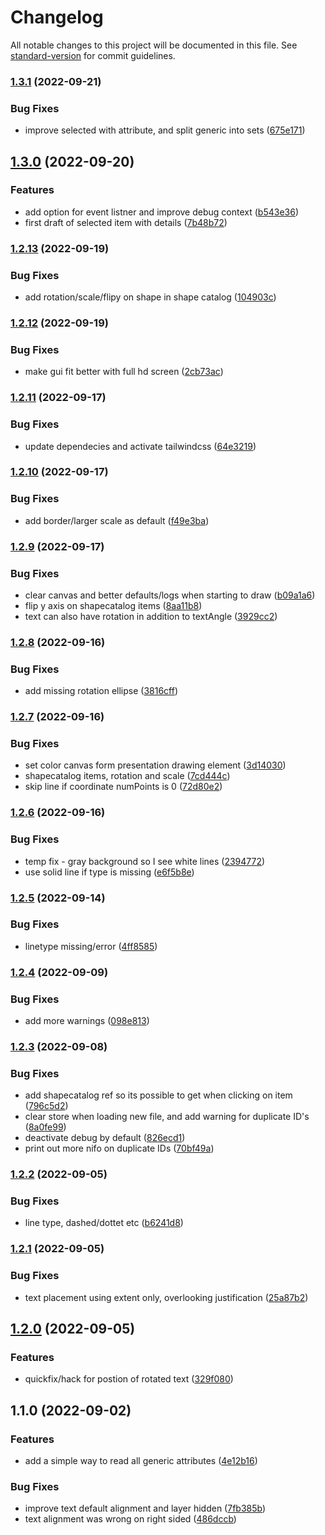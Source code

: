 # Changelog

All notable changes to this project will be documented in this file. See [standard-version](https://github.com/conventional-changelog/standard-version) for commit guidelines.

### [1.3.1](https://github.com/vegarringdal/proteus-xml-drawing/compare/v1.3.0...v1.3.1) (2022-09-21)


### Bug Fixes

* improve selected with attribute, and split generic into sets ([675e171](https://github.com/vegarringdal/proteus-xml-drawing/commits/675e17123169f388179e7cd486ba26d7305de93f))

## [1.3.0](https://github.com/vegarringdal/proteus-xml-drawing/compare/v1.2.13...v1.3.0) (2022-09-20)


### Features

* add option for event listner and improve debug context ([b543e36](https://github.com/vegarringdal/ProteusXMLDrawing/commits/b543e3628e5946d796d0313abdee131ea09dc3c4))
* first draft of selected item with details ([7b48b72](https://github.com/vegarringdal/ProteusXMLDrawing/commits/7b48b72f28ab1b44092cbe5cb04145d1374977ac))

### [1.2.13](https://github.com/vegarringdal/ProteusXMLDrawing/compare/v1.2.12...v1.2.13) (2022-09-19)


### Bug Fixes

* add rotation/scale/flipy on shape in shape catalog ([104903c](https://github.com/vegarringdal/ProteusXMLDrawing/commits/104903c1e028f7ca1196a27d7035e47dc2fd3d28))

### [1.2.12](https://github.com/vegarringdal/ProteusXMLDrawing/compare/v1.2.11...v1.2.12) (2022-09-19)


### Bug Fixes

* make gui fit better with full hd screen ([2cb73ac](https://github.com/vegarringdal/ProteusXMLDrawing/commits/2cb73acf3b8dec86befa5813fc9b31106280cc4e))

### [1.2.11](https://github.com/vegarringdal/ProteusXMLDrawing/compare/v1.2.10...v1.2.11) (2022-09-17)


### Bug Fixes

* update dependecies and activate tailwindcss ([64e3219](https://github.com/vegarringdal/ProteusXMLDrawing/commits/64e321920e3d9c23f3d1adefbc03f30a019c056f))

### [1.2.10](https://github.com/vegarringdal/ProteusXMLDrawing/compare/v1.2.9...v1.2.10) (2022-09-17)


### Bug Fixes

* add border/larger scale as default ([f49e3ba](https://github.com/vegarringdal/ProteusXMLDrawing/commits/f49e3ba3df1201af19fa5daaa03391fa599375f1))

### [1.2.9](https://github.com/vegarringdal/ProteusXMLDrawing/compare/v1.2.8...v1.2.9) (2022-09-17)


### Bug Fixes

* clear canvas and better defaults/logs when starting to draw ([b09a1a6](https://github.com/vegarringdal/ProteusXMLDrawing/commits/b09a1a629fd21a8bd3f62e567d948709ad0e9caf))
* flip y axis on shapecatalog items ([8aa11b8](https://github.com/vegarringdal/ProteusXMLDrawing/commits/8aa11b8f223ac597de10273dc0d4c80989ba770b))
* text can also have rotation in addition to textAngle ([3929cc2](https://github.com/vegarringdal/ProteusXMLDrawing/commits/3929cc277785b66ad53b5c291565bb9f8c9f77d1))

### [1.2.8](https://github.com/vegarringdal/ProteusXMLDrawing/compare/v1.2.7...v1.2.8) (2022-09-16)


### Bug Fixes

* add missing rotation ellipse ([3816cff](https://github.com/vegarringdal/ProteusXMLDrawing/commits/3816cffbca77b9c7f2d9035fe3b45794c88823b3))

### [1.2.7](https://github.com/vegarringdal/ProteusXMLDrawing/compare/v1.2.6...v1.2.7) (2022-09-16)


### Bug Fixes

* set color canvas form presentation drawing element ([3d14030](https://github.com/vegarringdal/ProteusXMLDrawing/commits/3d14030f01b136ecfe6a43e3c837acd0a46773b4))
* shapecatalog items, rotation and scale ([7cd444c](https://github.com/vegarringdal/ProteusXMLDrawing/commits/7cd444cec8bff130e205f69ab904be0996924e5d))
* skip line if coordinate numPoints is 0 ([72d80e2](https://github.com/vegarringdal/ProteusXMLDrawing/commits/72d80e2224137def23f49da26c6158b61b76b740))

### [1.2.6](https://github.com/vegarringdal/ProteusXMLDrawing/compare/v1.2.5...v1.2.6) (2022-09-16)


### Bug Fixes

* temp fix - gray background so I see white lines ([2394772](https://github.com/vegarringdal/ProteusXMLDrawing/commits/2394772f3128d5e7818e114976e8c6a5168f64e1))
* use solid line if type is missing ([e6f5b8e](https://github.com/vegarringdal/ProteusXMLDrawing/commits/e6f5b8efa1d04a3d3f2d8379dd60a21d7775a713))

### [1.2.5](https://github.com/vegarringdal/ProteusXMLDrawing/compare/v1.2.4...v1.2.5) (2022-09-14)


### Bug Fixes

* linetype missing/error ([4ff8585](https://github.com/vegarringdal/ProteusXMLDrawing/commits/4ff858548b90ee26d3a68eb73e1903d82d4bd8df))

### [1.2.4](https://github.com/vegarringdal/ProteusXMLDrawing/compare/v1.2.3...v1.2.4) (2022-09-09)


### Bug Fixes

* add more warnings ([098e813](https://github.com/vegarringdal/ProteusXMLDrawing/commits/098e813f8f4c54ab98264858a3d26d558d0b27da))

### [1.2.3](https://github.com/vegarringdal/ProteusXMLDrawing/compare/v1.2.2...v1.2.3) (2022-09-08)


### Bug Fixes

* add shapecatalog ref so its possible to get when clicking on item ([796c5d2](https://github.com/vegarringdal/ProteusXMLDrawing/commits/796c5d242e847755b8b29f36540d5e9f29f7b3c1))
* clear store when loading new file, and add warning for duplicate ID's ([8a0fe99](https://github.com/vegarringdal/ProteusXMLDrawing/commits/8a0fe998638e36921b81f6c87aae7580b5880e93))
* deactivate debug by default ([826ecd1](https://github.com/vegarringdal/ProteusXMLDrawing/commits/826ecd159fb81a6d8182db3fa6cafd5aacf871e3))
* print out more nifo on duplicate IDs ([70bf49a](https://github.com/vegarringdal/ProteusXMLDrawing/commits/70bf49ab24774e61428a3b557a50e37158cdc8d1))

### [1.2.2](https://github.com/vegarringdal/ProteusXMLDrawing/compare/v1.2.1...v1.2.2) (2022-09-05)


### Bug Fixes

* line type, dashed/dottet etc ([b6241d8](https://github.com/vegarringdal/ProteusXMLDrawing/commits/b6241d83c73c8beb878040421bacd7cb3913991d))

### [1.2.1](https://github.com/vegarringdal/ProteusXMLDrawing/compare/v1.2.0...v1.2.1) (2022-09-05)


### Bug Fixes

* text placement using extent only, overlooking justification ([25a87b2](https://github.com/vegarringdal/ProteusXMLDrawing/commits/25a87b2c62970ceccd094224ed1844f99e743f0d))

## [1.2.0](https://github.com/vegarringdal/ProteusXMLDrawing/compare/v1.1.0...v1.2.0) (2022-09-05)


### Features

* quickfix/hack for postion of rotated text ([329f080](https://github.com/vegarringdal/ProteusXMLDrawing/commits/329f080ec68a60d111b944c2cec14e8f596c68ce))

## 1.1.0 (2022-09-02)


### Features

* add a simple way to read all generic attributes ([4e12b16](https://github.com/vegarringdal/ProteusXMLDrawing/commits/4e12b16dd40bc70e7eda9ee16d5547df362650b3))


### Bug Fixes

* improve text default alignment and layer hidden ([7fb385b](https://github.com/vegarringdal/ProteusXMLDrawing/commits/7fb385b1a3ce103f219e992850fd40a94f6fdfa1))
* text alignment was wrong on right sided ([486dccb](https://github.com/vegarringdal/ProteusXMLDrawing/commits/486dccb21c289c5212c5822b74eb1b95b92fce08))
